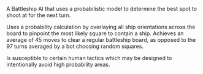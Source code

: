 A Battleship AI that uses a probabilistic model to determine the best spot to shoot at for the next turn.

Uses a probability calculation by overlaying all ship orientations across the board to pinpoint the most likely square to contain a ship.
Achieves an average of 45 moves to clear a regular battleship board, as opposed to the 97 turns averaged by a bot choosing random squares.

Is susceptible to certain human tactics which may be designed to intentionally avoid high probability areas. 

